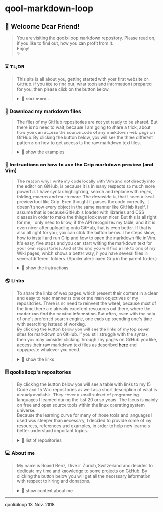 # qool-markdown-loop

## 💖 Welcome Dear Friend!
> You are visiting the qoolixiloop markdown repository. Please read on, if you like to find out, how you can profit from it.  
> Enjoy!  
> :sparkles:


### ⏳ TL;DR 
> This site is all about you, getting started with your first website on GitHub. If you like to find out, what tools and information I prepared for you, then please click on the button below.
>
> <details>
> <summary> 📖  read more... </summary>
>
> ⏳
>
> #### Why could you profit from the content of this repository?
> * Because you want to write README.md files on GitHub,  
> but need some examples as inspiration.  
>
> * Because you want to write Wiki pages on GitHub,  
> but don't know how to start.  
>
> * Because you want to write your markdown code in your local editor, e.g. Vim,  
> but you are missing a preview in your browser.  
>
> Did you find anything?  
> Then please read on. 
>   
> ⏳
>
> #### How the qoolixiloop repositories intend to make his friends productive
> * You will get access to all my README and Wiki markdown files.  
> These web pages will give you a lot of inspiration to become quickly productive.  
>
> * You will get instructions about a local browser preview tool.  
> Its name is Grip, and it allows you to preview your markdown web pages in your browser, before you commit and upload them to GitHub. Because it uses the GitHub API, your preview is close to what you will see, after uploading it to GitHub.  
>
> * You will get the links to official reference pages.  
> So you won't have to click through your web search engine's top ten search results to get your needed "How to".  
>
> Does this already sound like Christmas?  
> Then please read on.  
>
> ⏳
> </details>




### 🎁 Download my markdown files
> The files of my GitHub repositories are not yet ready to be shared. But there is no need to wait, because I am going to share a trick, about how you can access the source code of any markdown web page on GitHub. By clicking the button below, you will see the three different patterns on how to get access to the raw markdown text files.  
>
> <details>
> <summary> 📖  show the examples </summary>
> 🎁
>   
> 1. **Wiki Home.md:** This is the URL you see, when you visit my Wiki helloworld homepage.  
>        https://<i></i>github.com<i></i>/qoolixiloop/qool-helloworld-loop/wiki  
>
>    * just add '/Home.md' as follows:  
>        https://<i></i>github.com<i></i>/qoolixiloop/qool-helloworld-loop/Wiki/Home.md  
>
>    * and you will be relocated to the following URL, where you can see the markdown source.  
>        https://<i></i>raw.githubusercontent.com<i></i>/wiki/qoolixiloop/qool-helloworld-loop/Home.md  
>
> 2. **Wiki pages:** For all other Wiki pages, it is even simpler, because the name of the file is already part of the URL. You just need to add '.md' at the end.  
>        https://<i></i>github.com<i></i>/qoolixiloop/qool-markdown-loop/wiki/browser-navigation-with-grip-running.md  
>
> 3. **README.md:** If you like to see the markdown source code of this README page, just enter the follwing URL or log into GitHub and click the "raw" button.  
>        https://<i></i>raw.githubusercontent.com<i></i>/qoolixiloop/qool-markdown-loop/master/README.md  
>
> 🎁
> </details>




### 📜 Instructions on how to use the Grip markdown preview (and Vim)
> The reason why I write my code locally with Vim and not directly into the editor on GitHub, is because it is in many respects  so much more powerful. I have syntax highlighting, search and replace with regex, folding, macros and much more. The downside is, that I need a local preview tool like Grip. Even thought it parses the code correctly, it doesn't show every object in the same manner like GitHub itself. I assume that is because GitHub is loaded with libraries and CSS classes in order to make the things look even nicer. But this is all right for me, I only need to know, if the API recognizes my table, and if it is even nicer after uploading onto GitHub, that is even better.
> If that is also all right for you, you can click the button below. The steps show, how to install and run Grip and how to open the markdown file in Vim. It's easy, five steps and you can start writing the markdown text for your own repositories. And at the end you will find a link to one of my Wiki pages, which shows a better way, if you have several files in several different folders. (Spoiler alert: open Grip in the parent folder.)
>
> <details>
> <summary> 📖  show the instructions </summary>
>
> 📜
>   
>    * Install Grip on Linux Ubuntu with:  
>         $ sudo apt get grip  
>    
>    * Move to your folder containing your md files with:  
>         $ cd /my_md_directory/  
>    
>    * Start Grip with:  
>         $ grip my_md_file.md  
>    
>    * Open your browser and enter following URL:  
>         http://localhost:6419/my_md_file.md  
>    
>    * Open your file with your prefered editor. For Vim just type:  
>         $ vim my_md_file.md  
>    
>    * That's it! If you like to quit or change your folder just stop the Grip server by pressing:  
>         Ctrl-D  
>
> * Now you can move to another folder containing '.md' files and start Grip again. 
> * If you don't like to restart Grip for each file or folder, you can visit my Wiki page, which describes a [browser navigation alternative for Grip.][1003]
>
>📜
</details>




### 🌎 Links
> To share the links of web pages, which present their content in a clear and easy to read manner is one of the main objectives of my repositories. There is no need to reinvent the wheel, because most of the time there are already excellent resources out there, where the reader can find the needed information. But often, even with the help of one's preferred search engine, one ends up spending one's time with searching instead of working.  
> By clicking the button below you will see the links of my top seven sites for markdown on GitHub. If you still struggle with the syntax, then you may consider clicking through any pages on GitHub you like, access their raw markdown text files as described [here][50] and copy/paste whatever you need.
>
> <details>
> <summary> 📖  show the links </summary>
>
> 🌎
>
> | What the link provides                   | Link to website
> |:---------------------------------------- | :----------------------------------------| 
> | Main table of contents on GitHub         | [writing on github][1]  
> | Most useful subpages                     | [basic writing and formatting syntax][2]  
> | .                                        | [mastering markdown][3]  
> | Markdown founder's official site         | [daringfireball][4]  
> | Emojis list                              | [emojis][5]  
> | Grip preview tool                        | [grip on GitHub][6]  
> | Pandoc document conversion tool          | [pandoc document converter][7]  
>
> 🌎
> </details>




### 🗄️ qoolixiloop's repositories
>
> By clicking the button below you will see a table with links to my 15 Code and 15 Wiki repositories as well as a short description of what is already available. They cover a small subset of programming languages I learned during the last 20 or so years. The focus is mainly on free and open source tools within the linux operating system universe.  
> Because the learning curve for many of those tools and languages I used was steeper than necessary, I decided to provide some of my resources, references and examples, in order to help new learners better understand important topics.  
>
> <details>
> <summary> 📖  list of repositories </summary>
>
> 🗄️
>
> **Tmux and Vim as an IDE:** There are many good development environments availabe and some of them are quite expensive. Nevertheless or because of that, I mainly use Tmux and Vim as they are two very powerful terminal applications, which provide me with everything I need to write code efficiently. That being said, I must admit, that it is not easy to start with. That is why I shared my '.vim' folder and '.vimrc' configuration file, which both contain all the necessary instuctions to download the plugins and run Vim within minutes as an IDE for example for Python, Java or Bash.  
> **Vim as a language:** Once I started programming with Vim, I immediately came into contact with Vim's own programming language, Vimscript. I even started to write my own little plugins and macros in Vimscript.  
> **Web Applications:** Google's Angular2 and the Springboot framework are part of the high demand trendy Java world. We used it at the University to build a multi-player online strategy game, which I intend to share as a tutorial. But that will certainly take some time.  
> **C**: C is very low level compaired to newer languages, like Java or Python, many of which actually are implemented in C. C is clearly part of the low supply world, which means, that even though the language is still very useful for certain tasks, there are not many programmers left, that are able to understand it.  
> **Linux Tools:** Bash and AWK are old, but still very powerful languages in the Unix/Linux command line world and even though the Linux kernel itself is written in C, many configuration scripts one may come across are written in Bash.  
> There is already a lot of very good advice about Bash programming available in thick books as well as in form of snippets scattered around specialized blogs and webpages. But it is still hard to get started with. That is why I decided to create a small framework inside a template, whose code itself is checked by the shellcheck project. The template e.g. contains a few instructions, which make use of a concept used in Python to run the script from within a main() function, which is useful if you you source or execute your script within another script in order to access its functions.  
> Furthermore I provided an extensive example script, in which I cover nearly everything one needs to write stable and reliable scripts. I actually use it, to automate my communication with GitHub. It also lets me do changes on all my GitHub files automatically by providing pattern search and replace, and it uses AWK to parse the script and automatically print help and documentation text into the shell.  
>
> | Links to repositories          | Contents
> |:-------------------------------| :----------------------------------------| 
> [qool-helloworld-loop][101]      | My personal project descriptons
> [qool-helloworld-loop.wiki][102] (@) | More general topics
> [qool-angular2-loop][201]        | Client side code of strategy game
> [qool-angular2-loop.wiki][202]   | Comments and language specific resources
> [qool-awk-loop][301]             | Code snippets
> [qool-awk-loop.wiki][302]        | Comments and language specific resources
> [qool-bash-loop][401]            | Code snippets
> [qool-bash-loop.wiki][402]       | Comments and language specific resources
> [qool-c-loop][501]               | Code snippets
> [qool-c-loop.wiki][502]          | Comments and language specific resources
> [qool-cv-loop][601]              | My CV
> [qool-cv-loop.wiki][602]         | About me
> [qool-git-loop][701]             | Code snippets to automate tasks
> [qool-git-loop.wiki][702]        | Use cases and reference tables
> [qool-java-loop][801]            | Code snippets
> [qool-java-loop.wiki][802]       | Comments and language specific resources
> [qool-linux-loop][901]           | About Ubuntu installation
> [qool-linux-loop.wiki][902]      | About Ubuntu software center
> [qool-markdown-loop][1001]       | Folder with all my markdown files 
> [qool-markdown-loop.wiki][1002]  | Comments and language specific resources
> [qool-python-loop][1101]         | Code snippets
> [qool-python-loop.wiki][1102]    | Comments and language specific resources
> [qool-springboot-loop][1201]     | Server side code of strategy game
> [qool-springboot-loop.wiki][1202]| Comments and language specific resources
> [qool-tmux-loop][1301]           | IDE Startup shell script
> [qool-tmux-loop.wiki][1302]      | Comments
> [qool-vim loop][1401]            | My .vim folder and .vimrc file
> [qool-vim-loop.wiki][1402]       | Comments and language specific resources
> [qool-.vimrc-loop][1501]         | commented .vimrc file 
> [qool-.vimrc-loop.wiki][1502]    | how it works
>
> 🗄️
> </details>




### 💻 About me
> My name is Roand Benz, I live in Zurich, Switzerland and decided to dedicate my time and knowledge to some projects on GitHub. By clicking the button below you will get all the necessary information with respect to hiring and donations.
>
> <details>
> <summary> 📖 show content about me</summary>
>
> :revolving_hearts:
>
> ##### Hiring and Collaboration
> There is a [personal repository][602] dedicated to hiring and collaboration. If you are located in Switzerland this is the place, where you can find some sort of CV and contact information.
>
> ##### Donations 
> The qoolixiloop repositories will constantly be filled with great content. This service to the general public comes as a huge effort from my side. In case you are a wealthy person or an executive of a big organization, not knowing, where to invest all the money that is pouring in, there is hope on the horizon. Below you will find my lonely and empty bank account, grateful and happy about any kind of attention. 
>
> :revolving_hearts:
>
> <details>
> <summary> 📖 show details for a bank transfer </summary>
>
> :revolving_hearts:
>
> Details for a bank transfer to my account   
> Informations pour un virement bancaire sur mon compte   
> Detalles para una transferencia bancaria a mi cuenta   
> Angaben für eine Überweisungen auf mein Konto   
>
> | :revolving_hearts:                  | Details / Information / Detalles / Angaben  
> | :--------------------------- | :--------------------------------------- |   
> BIC (SWIFT-Code) of my bank | POFICHBEXXX   
> BIC (SWIFT-Code) de ma banque | POFICHBEXXX   
> BIC (SWIFT-Code) de mi banco | POFICHBEXXX 
> BIC (SWIFT-Code) meiner Bank |	POFICHBEXXX   
> :revolving_hearts: | :revolving_hearts: |
> Name/Adresse of my bank |  PostFinance AG, Mingerstrasse 20, 3030 Bern, Switzerland   
> Nom et adresse de ma banque | PostFinance AG, Mingerstrasse 20, 3030 Bern, Suisse   
> Nombre y dirección de mi banco | PostFinance AG, Mingerstrasse 20, 3030 Bern, Suiza  
> Name/Adresse meiner Bank |  PostFinance AG, Mingerstrasse 20, 3030 Bern, Schweiz   
> :revolving_hearts: | :revolving_hearts: |
> My account number (IBAN)   |  CH08 0900 0000 8007 4635 1   
> Mon numéro de compte |  CH08 0900 0000 8007 4635 1   
> Mi número de cuenta |  CH08 9000 0000 8007 4635 1   
> Meine Kontonummer (IBAN)   |  CH08 0900 0000 8007 4635 1   
> :revolving_hearts: | :revolving_hearts: |
> My name and address | Roland Benz, Felsber 2, 8052 Zurich, Switzerland   
> Mon nom et adresse  | Roland Benz, Felsber 2, 8052 Zurich, Suisse   
> Mi nombre y dirección | Roland Benz, Felsberg 2, 8052 Zurich, Suiza   
> Mein Name und Adresse  | Roland Benz, Felsberg 2, 8052 Zürich, Schweiz	 
>
> :revolving_hearts:
> </details>
>
> </details>


------------------------
qoolixiloop 13. Nov. 2018




[1]: https://help.github.com/categories/writing-on-github/
[2]: https://help.github.com/articles/basic-writing-and-formatting-syntax/
[3]: https://guides.github.com/features/mastering-markdown/
[4]: https://daringfireball.net/projects/markdown/
[5]: https://gist.github.com/rxaviers/7360908
[6]: https://github.com/joeyespo/grip
[7]: https://pandoc.org/

[50]: #-download-my-markdown-files

[101]: https://github.com/qoolixiloop/qool-helloworld-loop "qool-helloworld-loop"
[102]: https://github.com/qoolixiloop/qool-helloworld-loop/wiki "qool-helloworld-loop.wiki"
[201]: https://github.com/qoolixiloop/qool-angular2-loop "qool-angular2-loop"
[202]: https://github.com/qoolixiloop/qool-angular2-loop/wiki "qool-angular2-loop.wiki"
[301]: https://github.com/qoolixiloop/qool-awk-loop "qool-awk-loop"
[302]: https://github.com/qoolixiloop/qool-awk-loop/ "wikiqool-awk-loop.wiki"
[401]: https://github.com/qoolixiloop/qool-bash-loop "qool-bash-loop"
[402]: https://github.com/qoolixiloop/qool-bash-loop/ "wikiqool-bash-loop.wiki"
[501]: https://github.com/qoolixiloop/qool-c-loop "qool-c-loop"
[502]: https://github.com/qoolixiloop/qool-c-loop/wiki "qool-c-loop/wiki"
[601]: https://github.com/qoolixiloop/qool-cv-loop "qool-cv-loop"
[602]: https://github.com/qoolixiloop/qool-cv-loop/wiki "qool-cv-loop/wiki"
[701]: https://github.com/qoolixiloop/qool-git-loop "qool-git-loop"
[702]: https://github.com/qoolixiloop/qool-git-loop/wiki "qool-git-loop/wiki"
[801]: https://github.com/qoolixiloop/qool-java-loop "qool-java-loop"
[802]: https://github.com/qoolixiloop/qool-java-loop/wiki "qool-java-loop/wiki"
[901]: https://github.com/qoolixiloop/qool-linux-loop "qool-linux-loop"
[902]: https://github.com/qoolixiloop/qool-linux-loop/wiki "qool-linux-loop/wiki"
[1001]: https://github.com/qoolixiloop/qool-markdown-loop "qool-markdown-loop"
[1002]: https://github.com/qoolixiloop/qool-markdown-loop/wiki "qool-markdown-loop/wiki"
[1003]: https://github.com/qoolixiloop/qool-markdown-loop/wiki/how-to-navigate-your-filesystem-in-your-browser
[1101]: https://github.com/qoolixiloop/qool-python-loop "qool-python-loop"
[1102]: https://github.com/qoolixiloop/qool-python-loop/wiki "qool-python-loop/wiki"
[1201]: https://github.com/qoolixiloop/qool-springboot-loop "qool-springboot-loop"
[1202]: https://github.com/qoolixiloop/qool-springboot-loop/wiki "qool-springboot-loop/wiki"
[1301]: https://github.com/qoolixiloop/qool-tmux-loop "qool-tmux-loop"
[1302]: https://github.com/qoolixiloop/qool-tmux-loop/wiki "qool-tmux-loop/wiki"
[1401]: https://github.com/qoolixiloop/qool-vim-loop "qool-vim-loop"
[1402]: https://github.com/qoolixiloop/qool-vim-loop/wiki "qool-vim-loop/wiki"
[1501]: https://github.com/qoolixiloop/qool-.vimrc-loop "qool-.vimrc-loop"
[1502]: https://github.com/qoolixiloop/qool-.vimrc-loop/wiki "qool-.vimrc-loop/wiki"

